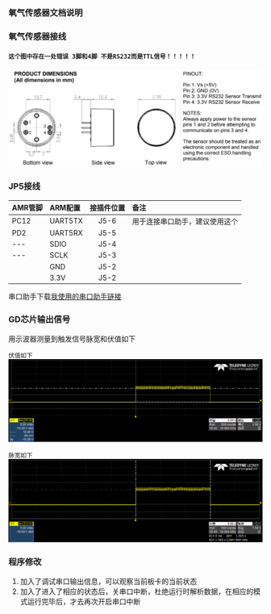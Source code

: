 ### 氧气传感器文档说明

### 氧气传感器接线

#### `这个图中存在一处错误 3脚和4脚 不是RS232而是TTL信号！！！！！`
![氧气传感器](氧气传感器.jpg)


### JP5接线 
| AMR管脚 | ARM配置 | 接插件位置 |  备注 |
| :----| :---- | :---: | :--- |
| PC12 | UART5TX|J5-6 | 用于连接串口助手，建议使用这个|
| PD2  | UART5RX|J5-5 ||
| ---  | SDIO|J5-4 ||
| ---  | SCLK|J5-3 ||
|      | GND|J5-2  ||
|      | 3.3V|J5-2 ||

串口助手下载[我使用的串口助手链接](https://www.comassistant.cn/)


### GD芯片输出信号
用示波器测量到触发信号脉宽和伏值如下

`伏值如下`
![LeCroy130.png](LeCroy130.png)

`脉宽如下`
![LeCroy131.png](LeCroy131.png)



### 程序修改
1. 加入了调试串口输出信息，可以观察当前板卡的当前状态
2. 加入了进入了相应的状态后，关串口中断，杜绝运行时解析数据，在相应的模式运行完毕后，才去再次开启串口中断

